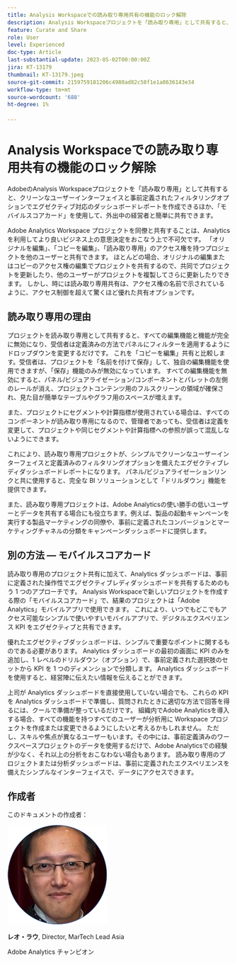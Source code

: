 ```yaml
---
title: Analysis Workspaceでの読み取り専用共有の機能のロック解除
description: Analysis Workspaceプロジェクトを「読み取り専用」として共有すると、クリーンなユーザーインターフェイスと事前定義されたフィルタリングオプションを使用して、エグゼクティブ対応のダッシュボードレポートを作成できるほか、「モバイルスコアカード」を使用して、外出先の経営幹部と簡単に共有できます。
feature: Curate and Share
role: User
level: Experienced
doc-type: Article
last-substantial-update: 2023-05-02T00:00:00Z
jira: KT-13179
thumbnail: KT-13179.jpeg
source-git-commit: 2159759181206c4980ad82c58f1e1a8636143e34
workflow-type: tm+mt
source-wordcount: '688'
ht-degree: 1%

---
```



# Analysis Workspaceでの読み取り専用共有の機能のロック解除

AdobeのAnalysis Workspaceプロジェクトを「読み取り専用」として共有すると、クリーンなユーザーインターフェイスと事前定義されたフィルタリングオプションでエグゼクティブ対応のダッシュボードレポートを作成できるほか、「モバイルスコアカード」を使用して、外出中の経営者と簡単に共有できます。

Adobe Analytics Workspace プロジェクトを同僚と共有することは、Analytics を利用してより良いビジネス上の意思決定をおこなう上で不可欠です。 「オリジナルを編集」、「コピーを編集」、「読み取り専用」のアクセス権を持つプロジェクトを他のユーザーと共有できます。 ほとんどの場合、オリジナルの編集またはコピーのアクセス権の編集でプロジェクトを共有するので、共同でプロジェクトを更新したり、他のユーザーがプロジェクトを複製してさらに更新したりできます。 しかし、時には読み取り専用共有は、アクセス権の名前で示されているように、アクセス制御を超えて驚くほど優れた共有オプションです。

## 読み取り専用の理由

プロジェクトを読み取り専用として共有すると、すべての編集機能と機能が完全に無効になり、受信者は定義済みの方法でパネルにフィルターを適用するようにドロップダウンを変更するだけです。 これを「コピーを編集」共有と比較します。受信者は、プロジェクトを「名前を付けて保存」して、独自の編集機能を使用できますが、「保存」機能のみが無効になっています。 すべての編集機能を無効にすると、パネル/ビジュアライゼーション/コンポーネントとパレットの左側のレールが消え、プロジェクトコンテンツ用のフルスクリーンの領域が確保され、見た目が簡単なテーブルやグラフ用のスペースが増えます。

また、プロジェクトにセグメントや計算指標が使用されている場合は、すべてのコンポーネントが読み取り専用になるので、管理者であっても、受信者は定義を変更して、プロジェクトや同じセグメントや計算指標への参照が誤って混乱しないようにできます。

これにより、読み取り専用プロジェクトが、シンプルでクリーンなユーザーインターフェイスと定義済みのフィルタリングオプションを備えたエグゼクティブレディダッシュボードレポートになります。 パネル/ビジュアライゼーションリンクと共に使用すると、完全な BI ソリューションとして「ドリルダウン」機能を提供できます。

また、読み取り専用プロジェクトは、Adobe Analyticsの使い勝手の低いユーザーとデータを共有する場合にも役立ちます。例えば、製品の起動キャンペーンを実行する製品マーケティングの同僚や、事前に定義されたコンバージョンとマーケティングチャネルの分類をキャンペーンダッシュボードに提供します。

## 別の方法 — モバイルスコアカード

読み取り専用のプロジェクト共有に加えて、Analytics ダッシュボードは、事前に定義された操作性でエグゼクティブレディダッシュボードを共有するためのもう 1 つのアプローチです。 Analysis Workspaceで新しいプロジェクトを作成する際の「モバイルスコアカード」で、結果のプロジェクトは「Adobe Analytics」モバイルアプリで使用できます。 これにより、いつでもどこでもアクセス可能なシンプルで使いやすいモバイルアプリで、デジタルエクスペリエンス KPI をエグゼクティブと共有できます。

優れたエグゼクティブダッシュボードは、シンプルで重要なポイントに関するものである必要があります。 Analytics ダッシュボードの最初の画面に KPI のみを追加し、1 レベルのドリルダウン（オプション）で、事前定義された選択肢のセットから KPI を 1 つのディメンションで分類します。 Analytics ダッシュボードを使用すると、経営陣に伝えたい情報を伝えることができます。

上司が Analytics ダッシュボードを直接使用していない場合でも、これらの KPI を Analytics ダッシュボードで準備し、質問されたときに適切な方法で回答を得るには、クールで準備が整っているだけです。
組織内でAdobe Analyticsを導入する場合、すべての機能を持つすべてのユーザーが分析用に Workspace プロジェクトを作成または変更できるようにしたいと考えるかもしれません。 ただし、スキルや焦点が異なるユーザーもいます。その中には、事前定義済みのワークスペースプロジェクトのデータを使用するだけで、Adobe Analyticsでの経験が少なく、それ以上の分析をおこなわない場合もあります。 読み取り専用のプロジェクトまたは分析ダッシュボードは、事前に定義されたエクスペリエンスを備えたシンプルなインターフェイスで、データにアクセスできます。

## 作成者

このドキュメントの作成者：

![レオ・ラウ](assets/leo_headshot.png)

**レオ・ラウ**, Director, MarTech Lead Asia

Adobe Analytics チャンピオン
